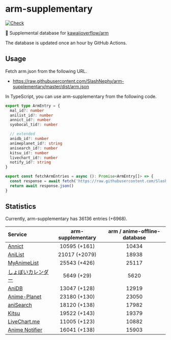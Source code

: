 # arm-supplementary

[![Check](https://github.com/SlashNephy/arm-supplementary/actions/workflows/check-node.yml/badge.svg)](https://github.com/SlashNephy/arm-supplementary/actions/workflows/check-node.yml)

💊 Supplemental database for [kawaiioverflow/arm](https://github.com/kawaiioverflow/arm)

The database is updated once an hour by GitHub Actions.

## Usage

Fetch arm.json from the following URL.

- https://raw.githubusercontent.com/SlashNephy/arm-supplementary/master/dist/arm.json

In TypeScript, you can use arm-supplementary from the following code.

```TypeScript
export type ArmEntry = {
  mal_id?: number
  anilist_id?: number
  annict_id?: number
  syobocal_tid?: number

  // extended
  anidb_id?: number
  animeplanet_id?: string
  anisearch_id?: number
  kitsu_id?: number
  livechart_id?: number
  notify_id?: string
}

export const fetchArmEntries = async (): Promise<ArmEntry[]> => {
  const response = await fetch('https://raw.githubusercontent.com/SlashNephy/arm-supplementary/master/dist/arm.json')
  return await response.json()
}
```

## Statistics

Currently, arm-supplementary has 36136 entries (+6968).

| Service                                     | arm-supplementary | arm / anime-offline-database |
| :------------------------------------------ | :---------------: | :--------------------------: |
| [Annict](https://annict.com)                |   10595 (+161)    |            10434             |
| [AniList](https://anilist.co)               |   21017 (+2079)   |            18938             |
| [MyAnimeList](https://myanimelist.net)      |   25543 (+426)    |            25117             |
| [しょぼいカレンダー](https://cal.syoboi.jp) |    5649 (+29)     |             5620             |
| [AniDB](https://anidb.net)                  |   13047 (+128)    |            12919             |
| [Anime-Planet](https://anime-planet.com)    |   23180 (+130)    |            23050             |
| [aniSearch](https://anisearch.com)          |   18120 (+138)    |            17982             |
| [Kitsu](https://kitsu.io)                   |   19522 (+143)    |            19379             |
| [LiveChart.me](https://livechart.me)        |   11005 (+123)    |            10882             |
| [Anime Notifier](https://notify.moe)        |   16041 (+138)    |            15903             |
